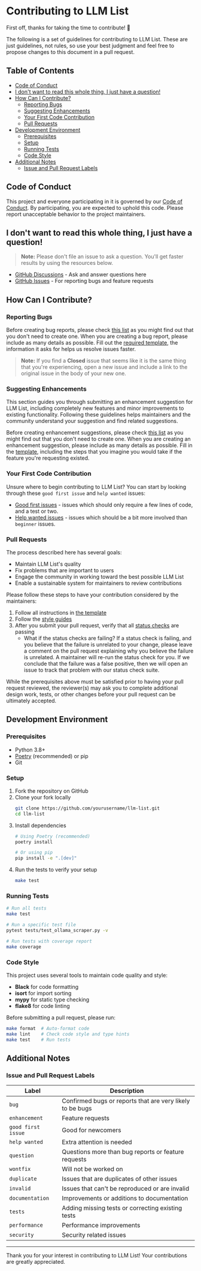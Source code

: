 # Contributing to LLM List

First off, thanks for taking the time to contribute! :tada:

The following is a set of guidelines for contributing to LLM List. These are just guidelines, not rules, so use your best judgment and feel free to propose changes to this document in a pull request.

## Table of Contents

- [Code of Conduct](#code-of-conduct)
- [I don't want to read this whole thing, I just have a question!](#i-dont-want-to-read-this-whole-thing-i-just-have-a-question)
- [How Can I Contribute?](#how-can-i-contribute)
  - [Reporting Bugs](#reporting-bugs)
  - [Suggesting Enhancements](#suggesting-enhancements)
  - [Your First Code Contribution](#your-first-code-contribution)
  - [Pull Requests](#pull-requests)
- [Development Environment](#development-environment)
  - [Prerequisites](#prerequisites)
  - [Setup](#setup)
  - [Running Tests](#running-tests)
  - [Code Style](#code-style)
- [Additional Notes](#additional-notes)
  - [Issue and Pull Request Labels](#issue-and-pull-request-labels)

## Code of Conduct

This project and everyone participating in it is governed by our [Code of Conduct](CODE_OF_CONDUCT.md). By participating, you are expected to uphold this code. Please report unacceptable behavior to the project maintainers.

## I don't want to read this whole thing, I just have a question!

> **Note:** Please don't file an issue to ask a question. You'll get faster results by using the resources below.

- [GitHub Discussions](https://github.com/yourusername/llm-list/discussions) - Ask and answer questions here
- [GitHub Issues](https://github.com/yourusername/llm-list/issues) - For reporting bugs and feature requests

## How Can I Contribute?

### Reporting Bugs

Before creating bug reports, please check [this list](#before-submitting-a-bug-report) as you might find out that you don't need to create one. When you are creating a bug report, please include as many details as possible. Fill out the [required template](ISSUE_TEMPLATE/bug_report.md), the information it asks for helps us resolve issues faster.

> **Note:** If you find a **Closed** issue that seems like it is the same thing that you're experiencing, open a new issue and include a link to the original issue in the body of your new one.

### Suggesting Enhancements

This section guides you through submitting an enhancement suggestion for LLM List, including completely new features and minor improvements to existing functionality. Following these guidelines helps maintainers and the community understand your suggestion and find related suggestions.

Before creating enhancement suggestions, please check [this list](#before-submitting-an-enhancement-suggestion) as you might find out that you don't need to create one. When you are creating an enhancement suggestion, please include as many details as possible. Fill in the [template](ISSUE_TEMPLATE/feature_request.md), including the steps that you imagine you would take if the feature you're requesting existed.

### Your First Code Contribution

Unsure where to begin contributing to LLM List? You can start by looking through these `good first issue` and `help wanted` issues:

- [Good first issues](https://github.com/yourusername/llm-list/labels/good%20first%20issue) - issues which should only require a few lines of code, and a test or two.
- [Help wanted issues](https://github.com/yourusername/llm-list/labels/help%20wanted) - issues which should be a bit more involved than `beginner` issues.

### Pull Requests

The process described here has several goals:

- Maintain LLM List's quality
- Fix problems that are important to users
- Engage the community in working toward the best possible LLM List
- Enable a sustainable system for maintainers to review contributions

Please follow these steps to have your contribution considered by the maintainers:

1. Follow all instructions in [the template](.github/PULL_REQUEST_TEMPLATE.md)
2. Follow the [style guides](#code-style)
3. After you submit your pull request, verify that all [status checks](https://help.github.com/articles/about-status-checks/) are passing
   - What if the status checks are failing? If a status check is failing, and you believe that the failure is unrelated to your change, please leave a comment on the pull request explaining why you believe the failure is unrelated. A maintainer will re-run the status check for you. If we conclude that the failure was a false positive, then we will open an issue to track that problem with our status check suite.

While the prerequisites above must be satisfied prior to having your pull request reviewed, the reviewer(s) may ask you to complete additional design work, tests, or other changes before your pull request can be ultimately accepted.

## Development Environment

### Prerequisites

- Python 3.8+
- [Poetry](https://python-poetry.org/) (recommended) or pip
- Git

### Setup

1. Fork the repository on GitHub
2. Clone your fork locally
   ```bash
   git clone https://github.com/yourusername/llm-list.git
   cd llm-list
   ```
3. Install dependencies
   ```bash
   # Using Poetry (recommended)
   poetry install
   
   # Or using pip
   pip install -e ".[dev]"
   ```
4. Run the tests to verify your setup
   ```bash
   make test
   ```

### Running Tests

```bash
# Run all tests
make test

# Run a specific test file
pytest tests/test_ollama_scraper.py -v

# Run tests with coverage report
make coverage
```

### Code Style

This project uses several tools to maintain code quality and style:

- **Black** for code formatting
- **isort** for import sorting
- **mypy** for static type checking
- **flake8** for code linting

Before submitting a pull request, please run:

```bash
make format  # Auto-format code
make lint    # Check code style and type hints
make test    # Run tests
```

## Additional Notes

### Issue and Pull Request Labels

| Label | Description |
|-------|-------------|
| `bug` | Confirmed bugs or reports that are very likely to be bugs |
| `enhancement` | Feature requests |
| `good first issue` | Good for newcomers |
| `help wanted` | Extra attention is needed |
| `question` | Questions more than bug reports or feature requests |
| `wontfix` | Will not be worked on |
| `duplicate` | Issues that are duplicates of other issues |
| `invalid` | Issues that can't be reproduced or are invalid |
| `documentation` | Improvements or additions to documentation |
| `tests` | Adding missing tests or correcting existing tests |
| `performance` | Performance improvements |
| `security` | Security related issues |

---

Thank you for your interest in contributing to LLM List! Your contributions are greatly appreciated.
